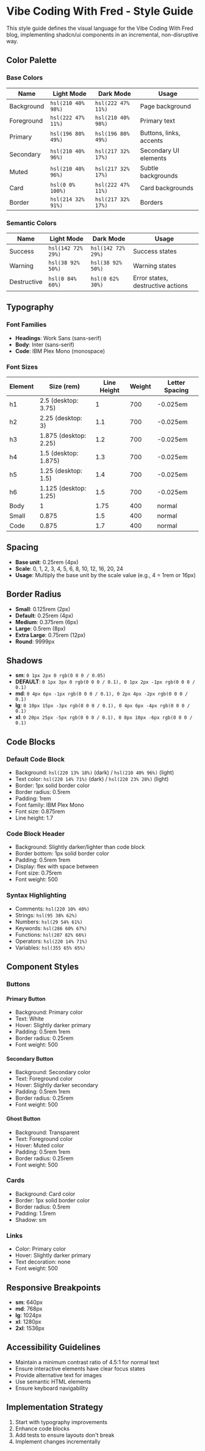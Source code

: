 # Vibe Coding With Fred - Style Guide

This style guide defines the visual language for the Vibe Coding With Fred blog, implementing shadcn/ui components in an incremental, non-disruptive way.

## Color Palette

### Base Colors

| Name | Light Mode | Dark Mode | Usage |
|------|------------|-----------|-------|
| Background | `hsl(210 40% 98%)` | `hsl(222 47% 11%)` | Page background |
| Foreground | `hsl(222 47% 11%)` | `hsl(210 40% 98%)` | Primary text |
| Primary | `hsl(196 80% 49%)` | `hsl(196 80% 49%)` | Buttons, links, accents |
| Secondary | `hsl(210 40% 96%)` | `hsl(217 32% 17%)` | Secondary UI elements |
| Muted | `hsl(210 40% 96%)` | `hsl(217 32% 17%)` | Subtle backgrounds |
| Card | `hsl(0 0% 100%)` | `hsl(222 47% 11%)` | Card backgrounds |
| Border | `hsl(214 32% 91%)` | `hsl(217 32% 17%)` | Borders |

### Semantic Colors

| Name | Light Mode | Dark Mode | Usage |
|------|------------|-----------|-------|
| Success | `hsl(142 72% 29%)` | `hsl(142 72% 29%)` | Success states |
| Warning | `hsl(38 92% 50%)` | `hsl(38 92% 50%)` | Warning states |
| Destructive | `hsl(0 84% 60%)` | `hsl(0 62% 30%)` | Error states, destructive actions |

## Typography

### Font Families

- **Headings**: Work Sans (sans-serif)
- **Body**: Inter (sans-serif)
- **Code**: IBM Plex Mono (monospace)

### Font Sizes

| Element | Size (rem) | Line Height | Weight | Letter Spacing |
|---------|------------|-------------|--------|----------------|
| h1 | 2.5 (desktop: 3.75) | 1 | 700 | -0.025em |
| h2 | 2.25 (desktop: 3) | 1.1 | 700 | -0.025em |
| h3 | 1.875 (desktop: 2.25) | 1.2 | 700 | -0.025em |
| h4 | 1.5 (desktop: 1.875) | 1.3 | 700 | -0.025em |
| h5 | 1.25 (desktop: 1.5) | 1.4 | 700 | -0.025em |
| h6 | 1.125 (desktop: 1.25) | 1.5 | 700 | -0.025em |
| Body | 1 | 1.75 | 400 | normal |
| Small | 0.875 | 1.5 | 400 | normal |
| Code | 0.875 | 1.7 | 400 | normal |

## Spacing

- **Base unit**: 0.25rem (4px)
- **Scale**: 0, 1, 2, 3, 4, 5, 6, 8, 10, 12, 16, 20, 24
- **Usage**: Multiply the base unit by the scale value (e.g., 4 = 1rem or 16px)

## Border Radius

- **Small**: 0.125rem (2px)
- **Default**: 0.25rem (4px)
- **Medium**: 0.375rem (6px)
- **Large**: 0.5rem (8px)
- **Extra Large**: 0.75rem (12px)
- **Round**: 9999px

## Shadows

- **sm**: `0 1px 2px 0 rgb(0 0 0 / 0.05)`
- **DEFAULT**: `0 1px 3px 0 rgb(0 0 0 / 0.1), 0 1px 2px -1px rgb(0 0 0 / 0.1)`
- **md**: `0 4px 6px -1px rgb(0 0 0 / 0.1), 0 2px 4px -2px rgb(0 0 0 / 0.1)`
- **lg**: `0 10px 15px -3px rgb(0 0 0 / 0.1), 0 4px 6px -4px rgb(0 0 0 / 0.1)`
- **xl**: `0 20px 25px -5px rgb(0 0 0 / 0.1), 0 8px 10px -6px rgb(0 0 0 / 0.1)`

## Code Blocks

### Default Code Block

- Background: `hsl(220 13% 18%)` (dark) / `hsl(210 40% 96%)` (light)
- Text color: `hsl(220 14% 71%)` (dark) / `hsl(220 23% 28%)` (light)
- Border: 1px solid border color
- Border radius: 0.5rem
- Padding: 1rem
- Font family: IBM Plex Mono
- Font size: 0.875rem
- Line height: 1.7

### Code Block Header

- Background: Slightly darker/lighter than code block
- Border bottom: 1px solid border color
- Padding: 0.5rem 1rem
- Display: flex with space between
- Font size: 0.75rem
- Font weight: 500

### Syntax Highlighting

- Comments: `hsl(220 10% 40%)`
- Strings: `hsl(95 38% 62%)`
- Numbers: `hsl(29 54% 61%)`
- Keywords: `hsl(286 60% 67%)`
- Functions: `hsl(207 82% 66%)`
- Operators: `hsl(220 14% 71%)`
- Variables: `hsl(355 65% 65%)`

## Component Styles

### Buttons

#### Primary Button

- Background: Primary color
- Text: White
- Hover: Slightly darker primary
- Padding: 0.5rem 1rem
- Border radius: 0.25rem
- Font weight: 500

#### Secondary Button

- Background: Secondary color
- Text: Foreground color
- Hover: Slightly darker secondary
- Padding: 0.5rem 1rem
- Border radius: 0.25rem
- Font weight: 500

#### Ghost Button

- Background: Transparent
- Text: Foreground color
- Hover: Muted color
- Padding: 0.5rem 1rem
- Border radius: 0.25rem
- Font weight: 500

### Cards

- Background: Card color
- Border: 1px solid border color
- Border radius: 0.5rem
- Padding: 1.5rem
- Shadow: sm

### Links

- Color: Primary color
- Hover: Slightly darker primary
- Text decoration: none
- Font weight: 500

## Responsive Breakpoints

- **sm**: 640px
- **md**: 768px
- **lg**: 1024px
- **xl**: 1280px
- **2xl**: 1536px

## Accessibility Guidelines

- Maintain a minimum contrast ratio of 4.5:1 for normal text
- Ensure interactive elements have clear focus states
- Provide alternative text for images
- Use semantic HTML elements
- Ensure keyboard navigability

## Implementation Strategy

1. Start with typography improvements
2. Enhance code blocks
3. Add tests to ensure layouts don't break
4. Implement changes incrementally